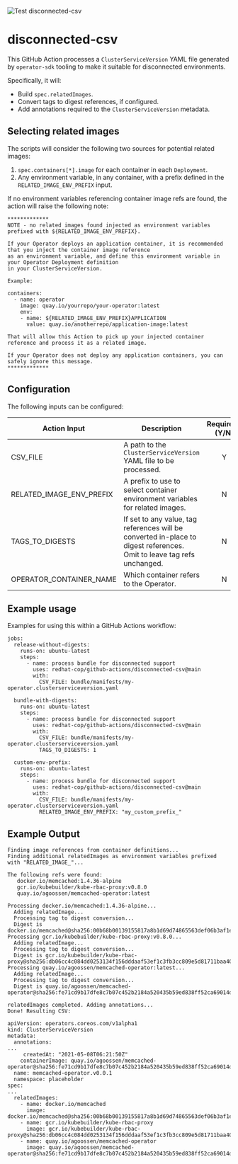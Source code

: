 ![Test disconnected-csv](https://github.com/redhat-cop/github-actions/workflows/Test%20Disconnected%20CSV/badge.svg)

# disconnected-csv

This GitHub Action processes a `ClusterServiceVersion` YAML file generated by `operator-sdk` tooling to make it suitable for disconnected environments.

Specifically, it will:

* Build `spec.relatedImages`.
* Convert tags to digest references, if configured.
* Add annotations required to the `ClusterServiceVersion` metadata.

## Selecting related images

The scripts will consider the following two sources for potential related images:

1. `spec.containers[*].image` for each container in each `Deployment`.
2. Any environment variable, in any container, with a prefix defined in the `RELATED_IMAGE_ENV_PREFIX` input.

If no environment variables referencing container image refs are found, the action will raise the following note:

```
*************
NOTE - no related images found injected as environment variables prefixed with ${RELATED_IMAGE_ENV_PREFIX}.

If your Operator deploys an application container, it is recommended that you inject the container image reference
as an environment variable, and define this environment variable in your Operator Deployment definition
in your ClusterServiceVersion.

Example:

containers:
  - name: operator
    image: quay.io/yourrepo/your-operator:latest
    env:
    - name: ${RELATED_IMAGE_ENV_PREFIX}APPLICATION
      value: quay.io/anotherrepo/application-image:latest

That will allow this Action to pick up your injected container reference and process it as a related image.

If your Operator does not deploy any application containers, you can safely ignore this message.
*************
```

## Configuration

The following inputs can be configured:

| Action Input             | Description                                                                               | Required? (Y/N)| Default        |
| ------------------------ | ----------------------------------------------------------------------------------------- | :-------------:| -------------- |
| CSV_FILE                 | A path to the `ClusterServiceVersion` YAML file to be processed.                          | Y              | -              |
| RELATED_IMAGE_ENV_PREFIX | A prefix to use to select container environment variables for related images.             | N              | RELATED_IMAGE_ |
| TAGS_TO_DIGESTS          | If set to any value, tag references will be converted in-place to digest references. Omit to leave tag refs unchanged.      | N              | Unset          |
| OPERATOR_CONTAINER_NAME  | Which container refers to the Operator.                                                   | N              | manager        |

## Example usage

Examples for using this within a GitHub Actions workflow:

```
jobs:
  release-without-digests:
    runs-on: ubuntu-latest
    steps:
      - name: process bundle for disconnected support
        uses: redhat-cop/github-actions/disconnected-csv@main
        with:
          CSV_FILE: bundle/manifests/my-operator.clusterserviceversion.yaml

  bundle-with-digests:
    runs-on: ubuntu-latest
    steps:
      - name: process bundle for disconnected support
        uses: redhat-cop/github-actions/disconnected-csv@main
        with:
          CSV_FILE: bundle/manifests/my-operator.clusterserviceversion.yaml
          TAGS_TO_DIGESTS: 1

  custom-env-prefix:
    runs-on: ubuntu-latest
    steps:
      - name: process bundle for disconnected support
        uses: redhat-cop/github-actions/disconnected-csv@main
        with:
          CSV_FILE: bundle/manifests/my-operator.clusterserviceversion.yaml
          RELATED_IMAGE_ENV_PREFIX: "my_custom_prefix_"
```
## Example Output

```
Finding image references from container definitions...
Finding additional relatedImages as environment variables prefixed with "RELATED_IMAGE_"...

The following refs were found:
   docker.io/memcached:1.4.36-alpine
   gcr.io/kubebuilder/kube-rbac-proxy:v0.8.0
   quay.io/agoossen/memcached-operator:latest

Processing docker.io/memcached:1.4.36-alpine...
  Adding relatedImage...
  Processing tag to digest conversion...
  Digest is docker.io/memcached@sha256:00b68b00139155817a8b1d69d74865563def06b3af1e6fc79ac541a1b2f6b961
Processing gcr.io/kubebuilder/kube-rbac-proxy:v0.8.0...
  Adding relatedImage...
  Processing tag to digest conversion...
  Digest is gcr.io/kubebuilder/kube-rbac-proxy@sha256:db06cc4c084dd0253134f156dddaaf53ef1c3fb3cc809e5d81711baa4029ea4c
Processing quay.io/agoossen/memcached-operator:latest...
  Adding relatedImage...
  Processing tag to digest conversion...
  Digest is quay.io/agoossen/memcached-operator@sha256:fe71cd9b17dfe8c7b07c452b2184a520435b59ed838ff52ca69014d6837f22d9

relatedImages completed. Adding annotations...
Done! Resulting CSV:

apiVersion: operators.coreos.com/v1alpha1
kind: ClusterServiceVersion
metadata:
  annotations:
...
     createdAt: "2021-05-08T06:21:50Z"
    containerImage: quay.io/agoossen/memcached-operator@sha256:fe71cd9b17dfe8c7b07c452b2184a520435b59ed838ff52ca69014d6837f22d9
  name: memcached-operator.v0.0.1
  namespace: placeholder
spec:
...
  relatedImages:
    - name: docker.io/memcached
      image: docker.io/memcached@sha256:00b68b00139155817a8b1d69d74865563def06b3af1e6fc79ac541a1b2f6b961
    - name: gcr.io/kubebuilder/kube-rbac-proxy
      image: gcr.io/kubebuilder/kube-rbac-proxy@sha256:db06cc4c084dd0253134f156dddaaf53ef1c3fb3cc809e5d81711baa4029ea4c
    - name: quay.io/agoossen/memcached-operator
      image: quay.io/agoossen/memcached-operator@sha256:fe71cd9b17dfe8c7b07c452b2184a520435b59ed838ff52ca69014d6837f22d9
```
